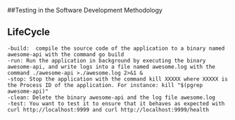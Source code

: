 ##Testing in the Software Development Methodology

## LifeCycle 
    -build:  compile the source code of the application to a binary named awesome-api with the command go build
    -run: Run the application in background by executing the binary awesome-api, and write logs into a file named awesome.log with the command ./awesome-api >./awesome.log 2>&1 &
    -stop: Stop the application with the command kill XXXXX where XXXXX is the Process ID of the application. For instance: kill "$(pgrep awesome-api)"
    -clean: Delete the binary awesome-api and the log file awesome.log
    -test: You want to test it to ensure that it behaves as expected with curl http://localhost:9999 and curl http://localhost:9999/health